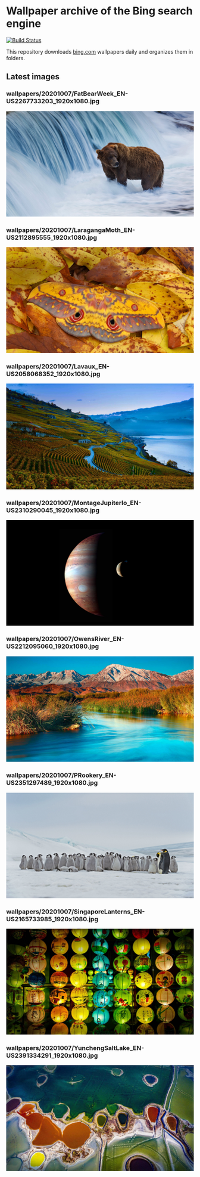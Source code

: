 # Wallpaper archive of the Bing search engine

[![Build Status](https://travis-ci.org/kijart/bing-daily-images-dl.svg?branch=wallpapers)](https://travis-ci.org/kijart/bing-daily-images-dl)

This repository downloads [bing.com](https://www.bing.com) wallpapers daily and organizes them in folders.

## Latest images

<!-- Wallpapers -->

### wallpapers/20201007/FatBearWeek_EN-US2267733203_1920x1080.jpg

![wallpapers/20201007/FatBearWeek_EN-US2267733203_1920x1080.jpg](wallpapers/20201007/FatBearWeek_EN-US2267733203_1920x1080.jpg)

### wallpapers/20201007/LaragangaMoth_EN-US2112895555_1920x1080.jpg

![wallpapers/20201007/LaragangaMoth_EN-US2112895555_1920x1080.jpg](wallpapers/20201007/LaragangaMoth_EN-US2112895555_1920x1080.jpg)

### wallpapers/20201007/Lavaux_EN-US2058068352_1920x1080.jpg

![wallpapers/20201007/Lavaux_EN-US2058068352_1920x1080.jpg](wallpapers/20201007/Lavaux_EN-US2058068352_1920x1080.jpg)

### wallpapers/20201007/MontageJupiterIo_EN-US2310290045_1920x1080.jpg

![wallpapers/20201007/MontageJupiterIo_EN-US2310290045_1920x1080.jpg](wallpapers/20201007/MontageJupiterIo_EN-US2310290045_1920x1080.jpg)

### wallpapers/20201007/OwensRiver_EN-US2212095060_1920x1080.jpg

![wallpapers/20201007/OwensRiver_EN-US2212095060_1920x1080.jpg](wallpapers/20201007/OwensRiver_EN-US2212095060_1920x1080.jpg)

### wallpapers/20201007/PRookery_EN-US2351297489_1920x1080.jpg

![wallpapers/20201007/PRookery_EN-US2351297489_1920x1080.jpg](wallpapers/20201007/PRookery_EN-US2351297489_1920x1080.jpg)

### wallpapers/20201007/SingaporeLanterns_EN-US2165733985_1920x1080.jpg

![wallpapers/20201007/SingaporeLanterns_EN-US2165733985_1920x1080.jpg](wallpapers/20201007/SingaporeLanterns_EN-US2165733985_1920x1080.jpg)

### wallpapers/20201007/YunchengSaltLake_EN-US2391334291_1920x1080.jpg

![wallpapers/20201007/YunchengSaltLake_EN-US2391334291_1920x1080.jpg](wallpapers/20201007/YunchengSaltLake_EN-US2391334291_1920x1080.jpg)

